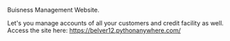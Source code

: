 Buisness Management Website.

Let's you manage accounts of all your customers and credit facility as well.
Access the site here: https://belver12.pythonanywhere.com/
